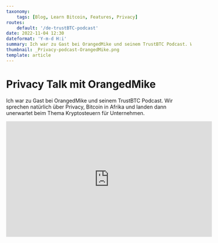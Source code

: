 ```yaml
---
taxonomy:
    tags: [Blog, Learn Bitcoin, Features, Privacy]
routes:
    default: '/de-trustBTC-podcast'
date: 2022-11-04 12:30
dateformat: 'Y-m-d H:i'
summary: Ich war zu Gast bei OrangedMike und seinem TrustBTC Podcast. Wir sprechen natürlich über Privacy, Bitcoin in Afrika und landen dann unerwartet beim Thema Kryptosteuern für Unternehmen.
thumbnail: _Privacy-podcast-OrangedMike.png
template: article 
---
```


# Privacy Talk mit OrangedMike

Ich war zu Gast bei OrangedMike und seinem TrustBTC Podcast. Wir sprechen natürlich über Privacy, Bitcoin in Afrika und landen dann unerwartet beim Thema Kryptosteuern für Unternehmen.

<iframe width="560" height="315" src="https://www.youtube.com/embed/i09hVGJUpO0" title="YouTube video player" frameborder="0" allow="accelerometer; autoplay; clipboard-write; encrypted-media; gyroscope; picture-in-picture" allowfullscreen></iframe>